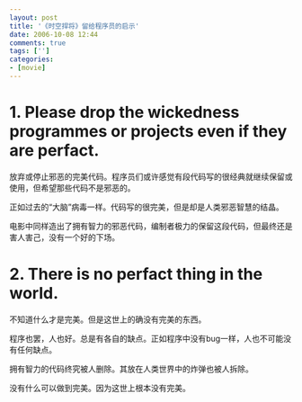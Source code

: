 ```yaml
---
layout: post
title: '《时空捍将》留给程序员的启示'
date: 2006-10-08 12:44
comments: true
tags: ['']
categories:
- [movie]
---
```


# 1.  Please drop the wickedness programmes or projects even if they are perfact.  
放弃或停止邪恶的完美代码。程序员们或许感觉有段代码写的很经典就继续保留或使用，但希望那些代码不是邪恶的。

正如过去的“大脑”病毒一样。代码写的很完美，但是却是人类邪恶智慧的结晶。

电影中同样造出了拥有智力的邪恶代码，编制者极力的保留这段代码，但最终还是害人害己，没有一个好的下场。

# 2. There is no perfact thing in the world.  
不知道什么才是完美。但是这世上的确没有完美的东西。

程序也罢，人也好。总是有各自的缺点。正如程序中没有bug一样，人也不可能没有任何缺点。

拥有智力的代码终究被人删除。其放在人类世界中的炸弹也被人拆除。

没有什么可以做到完美。因为这世上根本没有完美。

